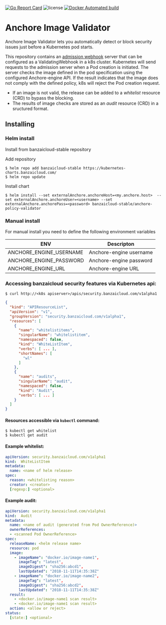 [![Go Report Card](https://goreportcard.com/badge/github.com/banzaicloud/anchore-image-validator)](https://goreportcard.com/report/github.com/banzaicloud/anchore-image-validator)
![license](http://img.shields.io/badge/license-Apache%20v2-orange.svg)
[![Docker Automated build](https://img.shields.io/docker/automated/banzaicloud/anchore-image-validator.svg)](https://hub.docker.com/r/banzaicloud/anchore-image-validator/)
# Anchore Image Validator

Anchore Image Validator lets you automatically detect or block security issues just before a Kubernetes pod starts.

This repository contains an [admission webhook](https://banzaicloud.com/blog/k8s-admission-webhooks/) server that can be configured as a ValidatingWebhook in a k8s cluster. Kubernetes will send requests to the admission server when a Pod creation is initiated. The server checks the image defined in the pod specification using the configured Anchore-engine API. If the result indicates that the image does not comply with the defined policy, k8s will reject the Pod creation request.

- If an image is not valid, the release can be added to a *whitelist* resource (CRD) to bypass the blocking.
- The results of image checks are stored as an *audit* resource (CRD) in a sructured format.

## Installing

### Helm install

Install from banzaicloud-stable repository

Add repository
```
$ helm repo add banzaicloud-stable https://kubernetes-charts.banzaicloud.com/
$ helm repo update
```

Install chart
```
$ helm install --set externalAnchore.anchoreHost=<my.anchore.host>  --set externalAnchore.anchoreUser=<username> --set externalAnchore.anchorePass=<password> banzaicloud-stable/anchore-policy-validator
```

### Manual install
For manual install you need to define the following environment variables

|           ENV          |       Descripton      |
|------------------------|-----------------------|
|ANCHORE_ENGINE_USERNAME |Anchore-engine username|
|ANCHORE_ENGINE_PASSWORD |Anchore-engine password|
|ANCHORE_ENGINE_URL      |Anchore-engine URL     |


### Accessing banzaicloud security features via Kubernetes api:

```shell
$ curl http://<k8s apiserver>/apis/security.banzaicloud.com/v1alpha1
```

```json
{
  "kind": "APIResourceList",
  "apiVersion": "v1",
  "groupVersion": "security.banzaicloud.com/v1alpha1",
  "resources": [
    {
      "name": "whitelistitems",
      "singularName": "whitelistitem",
      "namespaced": false,
      "kind": "WhiteListItem",
      "verbs": [ ... ],
      "shortNames": [
        "wl"
      ]
    },
    {
      "name": "audits",
      "singularName": "audit",
      "namespaced": false,
      "kind": "Audit",
      "verbs": [ ... ]
    }
  ]
}
```

#### Resources accessible via `kubectl` command:

```shell
$ kubectl get whitelist
$ kubectl get audit
```


#### Example whitelist:

```yaml
apiVersion: security.banzaicloud.com/v1alpha1
kind:  WhiteListItem
metadata:
  name: <name of helm release>
spec:
  reason: <whitelisting reason>
  creator: <creator>
  [regexp:] <optional>
```

#### Example audit:

```yaml
apiVersion: security.banzaicloud.com/v1alpha1
kind:  Audit
metadata:
  name: <name of audit (generated from Pod OwnerReference)>
  ownerReferences:
  - <scanned Pod OwnerReference>
spec:
  releaseName: <helm release name>
  resource: pod
  image:
    - imageName": "docker.io/image-name1",
      imageTag": "latest",
      imageDigest": "sha256:abcd1",
      lastUpdated": "2018-11-11T14:35:38Z"
    - imageName": "docker.io/image-name2",
      imageTag": "latest",
      imageDigest": "sha256:abcd2",
      lastUpdated": "2018-11-11T14:35:38Z"
  result:
    - <docker.io/image-name1 scan result>
    - <docker.io/image-name1 scan result>
  action: <allow or reject>
status:
  [state:] <optional>
```
